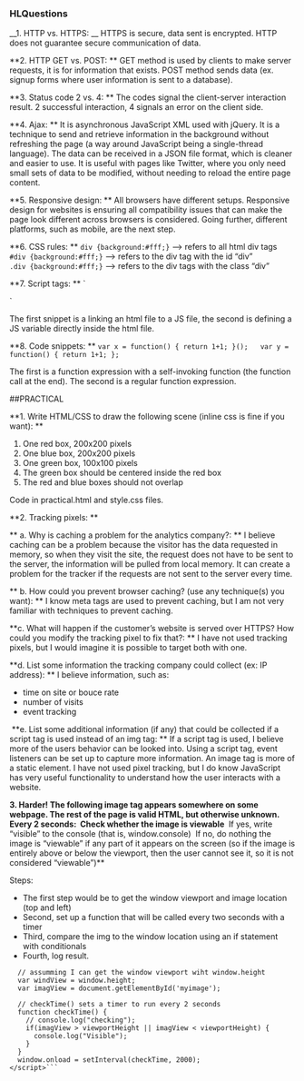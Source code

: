 ### HLQuestions

__1. HTTP vs. HTTPS:  __
HTTPS is secure, data sent is encrypted. HTTP does not guarantee secure communication of data.

**2. HTTP GET vs. POST:  **
GET method is used by clients to make server requests, it is for information that exists. 
POST method sends data (ex. signup forms where user information is sent to a database).

**3. Status code 2 vs. 4:  **
The codes signal the client-server interaction result. 2 successful interaction, 4 signals an error on the client side.

**4. Ajax:  **
It is asynchronous JavaScript XML used with jQuery. It is a technique to send and retrieve information in the background without refreshing the page (a way around JavaScript being a single-thread language). The data can be received in a JSON file format, which is cleaner and easier to use. It is useful with pages like Twitter, where you only need small sets of data to be modified, without needing to reload the entire page content.

**5. Responsive design:  **
All browsers have different setups. Responsive design for websites is ensuring all compatibility issues that can make the page look different across browsers is considered. Going further, different platforms, such as mobile, are the next step.

**6. CSS rules:  **
`div {background:#fff;}`  --> refers to all html div tags   
`#div {background:#fff;}`  --> refers to the div tag with the id “div”  
`.div {background:#fff;}`  --> refers to the div tags with the class “div”  

**7. Script tags:    **
`<script src=”http://example.com/whatever.js”> </script> 
<script>var whatever = true</script>`

  The first snippet is a linking an html file to a JS file, the second is defining a JS variable directly inside the html file.

**8. Code snippets:  **
`var x = function() { return 1+1; }();  
var y = function() { return 1+1; };`

  The first is a function expression with a self-invoking function (the function call at the end). The second is a regular function expression. 


##PRACTICAL 

**1. Write HTML/CSS to draw the following scene (inline css is fine if you want):  **

  1. One red box, 200x200 pixels
  2. One blue box, 200x200 pixels
  3. One green box, 100x100 pixels
  4. The green box should be centered inside the red box
  5. The red and blue boxes should not overlap

  Code in practical.html and style.css files.


**2. Tracking pixels:  **

 ** a. Why is caching a problem for the analytics company?:  **
  I believe caching can be a problem because the visitor has the data requested in memory, so when they visit the site, the request does not have to be sent to the server, the information will be pulled from local memory. It can create a problem for the tracker if the requests are not sent to the server every time. 

 ** b. How could you prevent browser caching? (use any technique(s) you want):  **
  I know meta tags are used to prevent caching, but I am not very familiar with techniques to prevent caching.

  **c. What will happen if the customer’s website is served over HTTPS? How could you modify the tracking pixel to fix that?:   **
  I have not used tracking pixels, but I would imagine it is possible to target both with one.

  **d. List some information the tracking company could collect (ex: IP address):  **
  I believe information, such as:
  * time on site or bouce rate
  * number of visits
  * event tracking

  **e. List some additional information (if any) that could be collected if a script tag is used instead of an img tag:     **
  If a script tag is used, I believe more of the users behavior can be looked into. Using a script tag, event listeners can be set up to capture more information. An image tag is more of a static element. I have not used pixel tracking, but I do know JavaScript has very useful functionality to understand how the user interacts with a website.

**3. Harder!
The following image tag appears somewhere on some webpage. The rest of the page is valid HTML, but otherwise unknown.
Every 2 seconds:
­ Check whether the image is viewable**
­ If yes, write “visible” to the console (that is, window.console)
­ If no, do nothing
the image is “viewable” if any part of it appears on the screen (so if the image is entirely above or below the viewport, then the user cannot see it, so it is not considered “viewable”)**

  Steps:
  -  The first step would be to get the window viewport and image location (top and left)
  - Second, set up a function that will be called every two seconds with a timer
  - Third, compare the img to the window location using an if statement with conditionals
  - Fourth, log result.

  ```<script>
    // assumming I can get the window viewport wiht window.height
    var windView = window.height;
    var imagView = document.getElementById('myimage');

    // checkTime() sets a timer to run every 2 seconds
    function checkTime() {
      // console.log("checking");
      if(imagView > viewportHeight || imagView < viewportHeight) {
        console.log("Visible");
      }
    }
    window.onload = setInterval(checkTime, 2000);
  </script>```


